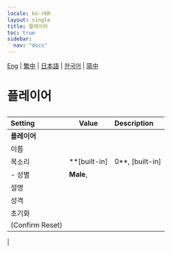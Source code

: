 ```yaml
---
locale: ko-rKR
layout: single
title: 플레이어
toc: true
sidebar:
  nav: "docs"
---
```

[Eng](/dancexr/menu/2025.4/chat/chat_player.md) | [繁中](/tw/dancexr/menu/2025.4/chat/chat_player.md) | [日本語](/jp/dancexr/menu/2025.4/chat/chat_player.md) | [한국어](/kr/dancexr/menu/2025.4/chat/chat_player.md) | [简中](/zh/dancexr/menu/2025.4/chat/chat_player.md)
# 플레이어
## 
| Setting | Value | Description |
| :--- | --- | :--- |
|**플레이어** | | 
| 이름 || 
| 목소리 |  **[built-in]|0**,  [built-in]|1,  [built-in]|2,  [built-in]|3,  [built-in]|4,  [built-in]|5,  [built-in]|6,  [built-in]|7,  [built-in]|8,  [built-in]|9,  [built-in]|10,  [built-in]|11,  [built-in]|12,  [built-in]|13,  [built-in]|14,  [built-in]|15,  [built-in]|16,  [built-in]|17,  [built-in]|18,  [built-in]|19,  |  |
|- 성별|  **Male**,  | 
| 설명 || 
| 성격 || 
| 초기화 || 
| (Confirm Reset) || 
|
